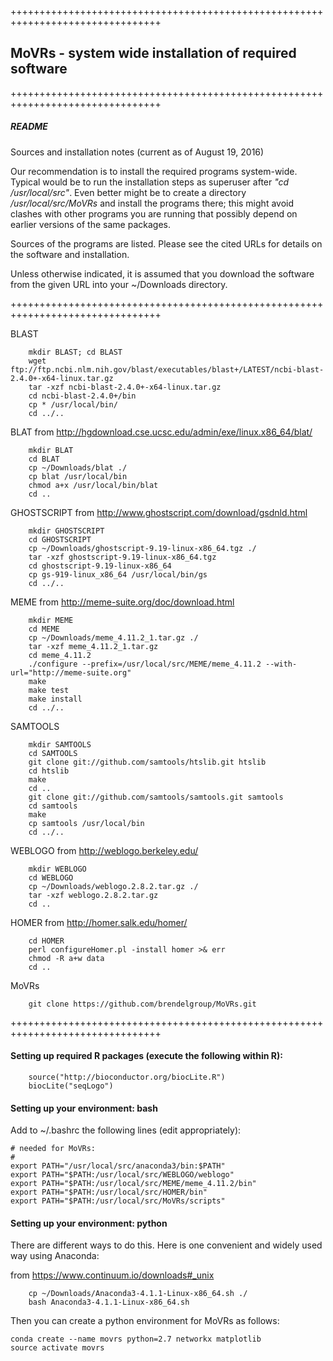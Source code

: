 ++++++++++++++++++++++++++++++++++++++++++++++++++++++++++++++++++++++++++++++++

## MoVRs - system wide installation of required software

++++++++++++++++++++++++++++++++++++++++++++++++++++++++++++++++++++++++++++++++

##### README
Sources and installation notes (current as of August 19, 2016)

Our recommendation is to install the required programs system-wide.
Typical would be to run the installation steps as superuser after
_"cd /usr/local/src"_.  Even better might be to create a directory
_/usr/local/src/MoVRs_ and install the programs there; this might
avoid clashes with other programs you are running that possibly
depend on earlier versions of the same packages.

Sources of the programs are listed.  Please see the cited URLs for
details on the software and installation.

Unless otherwise indicated, it is assumed that you download the software from
the given URL into your ~/Downloads directory.

++++++++++++++++++++++++++++++++++++++++++++++++++++++++++++++++++++++++++++++++

BLAST
```
	mkdir BLAST; cd BLAST
	wget ftp://ftp.ncbi.nlm.nih.gov/blast/executables/blast+/LATEST/ncbi-blast-2.4.0+-x64-linux.tar.gz
	tar -xzf ncbi-blast-2.4.0+-x64-linux.tar.gz
	cd ncbi-blast-2.4.0+/bin
	cp * /usr/local/bin/
	cd ../..
```

BLAT
from http://hgdownload.cse.ucsc.edu/admin/exe/linux.x86_64/blat/
```
	mkdir BLAT
	cd BLAT
	cp ~/Downloads/blat ./
	cp blat /usr/local/bin
	chmod a+x /usr/local/bin/blat
	cd ..
```

GHOSTSCRIPT
from http://www.ghostscript.com/download/gsdnld.html
```
	mkdir GHOSTSCRIPT
	cd GHOSTSCRIPT
	cp ~/Downloads/ghostscript-9.19-linux-x86_64.tgz ./
	tar -xzf ghostscript-9.19-linux-x86_64.tgz
	cd ghostscript-9.19-linux-x86_64
	cp gs-919-linux_x86_64 /usr/local/bin/gs
	cd ../..
```

MEME
from http://meme-suite.org/doc/download.html
```
	mkdir MEME
	cd MEME
	cp ~/Downloads/meme_4.11.2_1.tar.gz ./
	tar -xzf meme_4.11.2_1.tar.gz
	cd meme_4.11.2
	./configure --prefix=/usr/local/src/MEME/meme_4.11.2 --with-url="http://meme-suite.org"
	make
	make test
	make install
	cd ../..
```

SAMTOOLS
```
	mkdir SAMTOOLS
	cd SAMTOOLS
	git clone git://github.com/samtools/htslib.git htslib
	cd htslib
	make
	cd ..
	git clone git://github.com/samtools/samtools.git samtools
	cd samtools
	make
	cp samtools /usr/local/bin
	cd ../..
```

WEBLOGO
from http://weblogo.berkeley.edu/
```
	mkdir WEBLOGO
	cd WEBLOGO
	cp ~/Downloads/weblogo.2.8.2.tar.gz ./
	tar -xzf weblogo.2.8.2.tar.gz
	cd ..
```

HOMER
from http://homer.salk.edu/homer/
```
	cd HOMER
	perl configureHomer.pl -install homer >& err
	chmod -R a+w data
	cd ..
```

MoVRs
```
	git clone https://github.com/brendelgroup/MoVRs.git
```

++++++++++++++++++++++++++++++++++++++++++++++++++++++++++++++++++++++++++++++++

#### Setting up required R packages (execute the following within R):

```
	source("http://bioconductor.org/biocLite.R")
	biocLite("seqLogo")
```

#### Setting up your environment: bash

Add to ~/.bashrc the following lines (edit appropriately):

```
# needed for MoVRs:
#
export PATH="/usr/local/src/anaconda3/bin:$PATH"
export PATH="$PATH:/usr/local/src/WEBLOGO/weblogo"
export PATH="$PATH:/usr/local/src/MEME/meme_4.11.2/bin"
export PATH="$PATH:/usr/local/src/HOMER/bin"
export PATH="$PATH:/usr/local/src/MoVRs/scripts"
```

#### Setting up your environment: python

There are different ways to do this.  Here is one convenient and widely used
way using Anaconda:

from https://www.continuum.io/downloads#_unix
```
	cp ~/Downloads/Anaconda3-4.1.1-Linux-x86_64.sh ./
	bash Anaconda3-4.1.1-Linux-x86_64.sh
```

Then you can create a python environment for MoVRs as follows:

```
conda create --name movrs python=2.7 networkx matplotlib
source activate movrs
```
